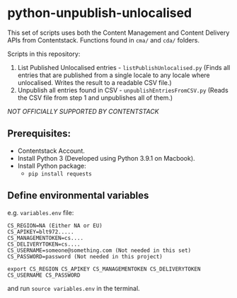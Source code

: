 # python-unpublish-unlocalised

This set of scripts uses both the Content Management and Content Delivery APIs from Contentstack. Functions found in `cma/` and `cda/` folders.

Scripts in this repository:
1. List Published Unlocalised entries - `listPublishUnlocalised.py` (Finds all entries that are published from a single locale to any locale where unlocalised. Writes the result to a readable CSV file.)
2. Unpublish all entries found in CSV - `unpublishEntriesFromCSV.py` (Reads the CSV file from step 1 and unpublishes all of them.)

*NOT OFFICIALLY SUPPORTED BY CONTENTSTACK*

## Prerequisites:
* Contentstack Account.
* Install Python 3 (Developed using Python 3.9.1 on Macbook).
* Install Python package:
  * `pip install requests`

## Define environmental variables
e.g. `variables.env` file:
```
CS_REGION=NA (Either NA or EU)
CS_APIKEY=blt972.....
CS_MANAGEMENTOKEN=cs....
CS_DELIVERYTOKEN=cs....
CS_USERNAME=someone@something.com (Not needed in this set)
CS_PASSWORD=password (Not needed in this project)

export CS_REGION CS_APIKEY CS_MANAGEMENTOKEN CS_DELIVERYTOKEN CS_USERNAME CS_PASSWORD
```
and run `source variables.env` in the terminal.

